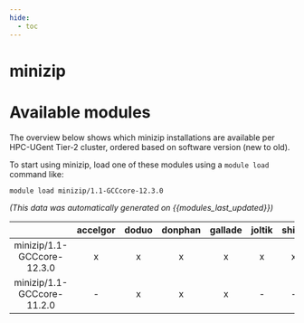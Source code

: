 ```yaml
---
hide:
  - toc
---
```


minizip
=======

# Available modules


The overview below shows which minizip installations are available per HPC-UGent Tier-2 cluster, ordered based on software version (new to old).

To start using minizip, load one of these modules using a `module load` command like:

```shell
module load minizip/1.1-GCCcore-12.3.0
```

*(This data was automatically generated on {{modules_last_updated}})*  

| |accelgor|doduo|donphan|gallade|joltik|shinx|
| :---: | :---: | :---: | :---: | :---: | :---: | :---: |
|minizip/1.1-GCCcore-12.3.0|x|x|x|x|x|x|
|minizip/1.1-GCCcore-11.2.0|-|x|x|x|-|-|
